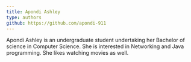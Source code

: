 ```yaml
---
title: Apondi Ashley
type: authors
github: https://github.com/apondi-911
---
```

Apondi Ashley is an undergraduate student undertaking her Bachelor of science in Computer Science. She is interested in Networking and Java programming. She likes watching movies as well.

